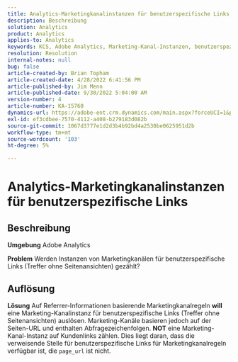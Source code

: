```yaml
---
title: Analytics-Marketingkanalinstanzen für benutzerspezifische Links
description: Beschreibung
solution: Analytics
product: Analytics
applies-to: Analytics
keywords: KCS, Adobe Analytics, Marketing-Kanal-Instanzen, benutzerspezifische Links, FAQ
resolution: Resolution
internal-notes: null
bug: false
article-created-by: Brian Topham
article-created-date: 4/28/2022 6:41:56 PM
article-published-by: Jim Menn
article-published-date: 9/30/2022 5:04:00 AM
version-number: 4
article-number: KA-15760
dynamics-url: https://adobe-ent.crm.dynamics.com/main.aspx?forceUCI=1&pagetype=entityrecord&etn=knowledgearticle&id=f30e69e0-22c7-ec11-a7b6-0022480a1b03
exl-id: ef3cdbee-7570-4112-a408-b279183d082b
source-git-commit: 1067d3777e1d2d3b4b92bd4a2530be0625951d2b
workflow-type: tm+mt
source-wordcount: '103'
ht-degree: 5%

---
```


# Analytics-Marketingkanalinstanzen für benutzerspezifische Links

## Beschreibung


<b>Umgebung</b>
Adobe Analytics

<b>Problem</b>
Werden Instanzen von Marketingkanälen für benutzerspezifische Links (Treffer ohne Seitenansichten) gezählt?


## Auflösung


<b>Lösung</b>
Auf Referrer-Informationen basierende Marketingkanalregeln <b>will</b> eine Marketing-Kanalinstanz für benutzerspezifische Links (Treffer ohne Seitenansichten) auslösen.
Marketing-Kanäle basieren jedoch auf der Seiten-URL und enthalten Abfragezeichenfolgen. <b>NOT</b> eine Marketing-Kanal-Instanz auf Kundenlinks zählen.
Dies liegt daran, dass die verweisende Stelle für benutzerspezifische Links für Marketingkanalregeln verfügbar ist, die `page_url` ist nicht.
